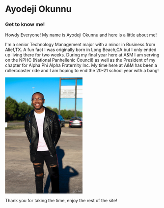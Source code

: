 # Ayodeji Okunnu
### Get to know me!


Howdy Everyone! My name is Ayodeji Okunnu and here is a little about me!

I'm a senior Technology Management major with a minor in Business from Alief,TX. A fun fact I was originally born in Long Beach,CA but I only ended up living there for two weeks.
During my final year here at A&M I am serving on the NPHC (National Panhellenic Council) as well as the President of my chapter for Alpha Phi Alpha Fraternity Inc. My time here at A&M has been a rollercoaster ride and I am hoping to end the 20-21 school year with a bang!

<img src="Ayo.jpeg" alt="Ayo" width="50%" height="50%" align="center" >

Thank you for taking the time, enjoy the rest of the site!
